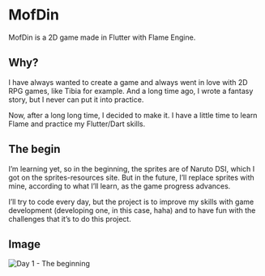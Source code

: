 # MofDin

MofDin is a 2D game made in Flutter with Flame Engine.

## Why?
I have always wanted to create a game and always went in love with 2D RPG games, like Tibia for example. And a long time ago, I wrote a fantasy story, but I never can put it into practice.

Now, after a long long time, I decided to make it. I have a little time to learn Flame and practice my Flutter/Dart skills.

## The begin
I’m learning yet, so in the beginning, the sprites are of Naruto DSI, which I got on the sprites-resources site. But in the future, I’ll replace sprites with mine, according to what I’ll learn, as the game progress advances.

I’ll try to code every day, but the project is to improve my skills with game development (developing one, in this case, haha) and to have fun with the challenges that it’s to do this project.

## Image
![Day 1 - The beginning](https://user-images.githubusercontent.com/5226773/183308946-6f3cea8e-078a-49c6-a0c2-85ba6ccc1f23.png)

